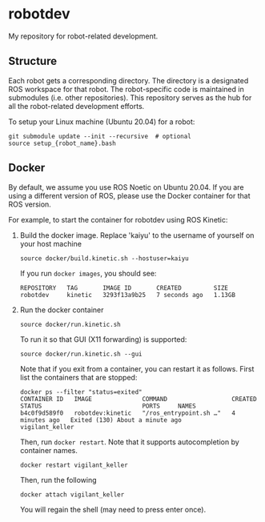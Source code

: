 # robotdev

My repository for robot-related development.


## Structure

Each robot gets a corresponding directory.  The directory is a designated ROS
workspace for that robot. The robot-specific code is maintained in
submodules (i.e. other repositories). This repository serves as the
hub for all the robot-related development efforts.

To setup your Linux machine (Ubuntu 20.04) for a robot:
```
git submodule update --init --recursive  # optional
source setup_{robot_name}.bash
```


## Docker
By default, we assume you use ROS Noetic on Ubuntu 20.04.
If you are using a different version of ROS, please use
the Docker container for that ROS version.

For example, to start the container for robotdev using ROS Kinetic:

1. Build the docker image. Replace 'kaiyu' to the username of yourself on your host machine
   ```
   source docker/build.kinetic.sh --hostuser=kaiyu
   ```

   If you run `docker images`, you should see:
     ```
     REPOSITORY   TAG       IMAGE ID       CREATED         SIZE
     robotdev     kinetic   3293f13a9b25   7 seconds ago   1.13GB
     ```

2. Run the docker container
   ```
   source docker/run.kinetic.sh
   ```
   To run it so that GUI (X11 forwarding) is supported:
   ```
   source docker/run.kinetic.sh --gui
   ```

   Note that if you exit from a container, you can restart it as follows.
   First list the containers that are stopped:
   ```
   docker ps --filter "status=exited"
   CONTAINER ID   IMAGE              COMMAND                  CREATED         STATUS                            PORTS     NAMES
   b4c0f9d589f0   robotdev:kinetic   "/ros_entrypoint.sh …"   4 minutes ago   Exited (130) About a minute ago             vigilant_keller
   ```
   Then, run `docker restart`. Note that it supports autocompletion by container names.
   ```
   docker restart vigilant_keller
   ```
   Then, run the following
   ```
   docker attach vigilant_keller
   ```
   You will regain the shell (may need to press enter once).

